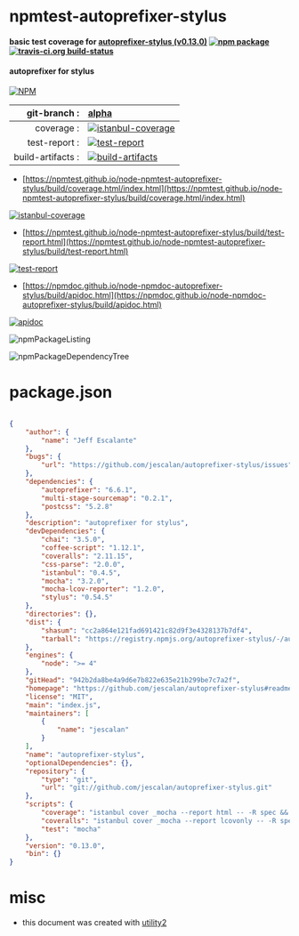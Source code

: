 # npmtest-autoprefixer-stylus

#### basic test coverage for  [autoprefixer-stylus (v0.13.0)](https://github.com/jescalan/autoprefixer-stylus#readme)  [![npm package](https://img.shields.io/npm/v/npmtest-autoprefixer-stylus.svg?style=flat-square)](https://www.npmjs.org/package/npmtest-autoprefixer-stylus) [![travis-ci.org build-status](https://api.travis-ci.org/npmtest/node-npmtest-autoprefixer-stylus.svg)](https://travis-ci.org/npmtest/node-npmtest-autoprefixer-stylus)

#### autoprefixer for stylus

[![NPM](https://nodei.co/npm/autoprefixer-stylus.png?downloads=true&downloadRank=true&stars=true)](https://www.npmjs.com/package/autoprefixer-stylus)

| git-branch : | [alpha](https://github.com/npmtest/node-npmtest-autoprefixer-stylus/tree/alpha)|
|--:|:--|
| coverage : | [![istanbul-coverage](https://npmtest.github.io/node-npmtest-autoprefixer-stylus/build/coverage.badge.svg)](https://npmtest.github.io/node-npmtest-autoprefixer-stylus/build/coverage.html/index.html)|
| test-report : | [![test-report](https://npmtest.github.io/node-npmtest-autoprefixer-stylus/build/test-report.badge.svg)](https://npmtest.github.io/node-npmtest-autoprefixer-stylus/build/test-report.html)|
| build-artifacts : | [![build-artifacts](https://npmtest.github.io/node-npmtest-autoprefixer-stylus/glyphicons_144_folder_open.png)](https://github.com/npmtest/node-npmtest-autoprefixer-stylus/tree/gh-pages/build)|

- [https://npmtest.github.io/node-npmtest-autoprefixer-stylus/build/coverage.html/index.html](https://npmtest.github.io/node-npmtest-autoprefixer-stylus/build/coverage.html/index.html)

[![istanbul-coverage](https://npmtest.github.io/node-npmtest-autoprefixer-stylus/build/screenCapture.buildCi.browser.%252Ftmp%252Fbuild%252Fcoverage.lib.html.png)](https://npmtest.github.io/node-npmtest-autoprefixer-stylus/build/coverage.html/index.html)

- [https://npmtest.github.io/node-npmtest-autoprefixer-stylus/build/test-report.html](https://npmtest.github.io/node-npmtest-autoprefixer-stylus/build/test-report.html)

[![test-report](https://npmtest.github.io/node-npmtest-autoprefixer-stylus/build/screenCapture.buildCi.browser.%252Ftmp%252Fbuild%252Ftest-report.html.png)](https://npmtest.github.io/node-npmtest-autoprefixer-stylus/build/test-report.html)

- [https://npmdoc.github.io/node-npmdoc-autoprefixer-stylus/build/apidoc.html](https://npmdoc.github.io/node-npmdoc-autoprefixer-stylus/build/apidoc.html)

[![apidoc](https://npmdoc.github.io/node-npmdoc-autoprefixer-stylus/build/screenCapture.buildCi.browser.%252Ftmp%252Fbuild%252Fapidoc.html.png)](https://npmdoc.github.io/node-npmdoc-autoprefixer-stylus/build/apidoc.html)

![npmPackageListing](https://npmtest.github.io/node-npmtest-autoprefixer-stylus/build/screenCapture.npmPackageListing.svg)

![npmPackageDependencyTree](https://npmtest.github.io/node-npmtest-autoprefixer-stylus/build/screenCapture.npmPackageDependencyTree.svg)



# package.json

```json

{
    "author": {
        "name": "Jeff Escalante"
    },
    "bugs": {
        "url": "https://github.com/jescalan/autoprefixer-stylus/issues"
    },
    "dependencies": {
        "autoprefixer": "6.6.1",
        "multi-stage-sourcemap": "0.2.1",
        "postcss": "5.2.8"
    },
    "description": "autoprefixer for stylus",
    "devDependencies": {
        "chai": "3.5.0",
        "coffee-script": "1.12.1",
        "coveralls": "2.11.15",
        "css-parse": "2.0.0",
        "istanbul": "0.4.5",
        "mocha": "3.2.0",
        "mocha-lcov-reporter": "1.2.0",
        "stylus": "0.54.5"
    },
    "directories": {},
    "dist": {
        "shasum": "cc2a864e121fad691421c82d9f3e4328137b7df4",
        "tarball": "https://registry.npmjs.org/autoprefixer-stylus/-/autoprefixer-stylus-0.13.0.tgz"
    },
    "engines": {
        "node": ">= 4"
    },
    "gitHead": "942b2da8be4a9d6e7b822e635e21b299be7c7a2f",
    "homepage": "https://github.com/jescalan/autoprefixer-stylus#readme",
    "license": "MIT",
    "main": "index.js",
    "maintainers": [
        {
            "name": "jescalan"
        }
    ],
    "name": "autoprefixer-stylus",
    "optionalDependencies": {},
    "repository": {
        "type": "git",
        "url": "git://github.com/jescalan/autoprefixer-stylus.git"
    },
    "scripts": {
        "coverage": "istanbul cover _mocha --report html -- -R spec && open coverage/index.html",
        "coveralls": "istanbul cover _mocha --report lcovonly -- -R spec && cat ./coverage/lcov.info | coveralls && rm -rf ./coverage",
        "test": "mocha"
    },
    "version": "0.13.0",
    "bin": {}
}
```



# misc
- this document was created with [utility2](https://github.com/kaizhu256/node-utility2)
